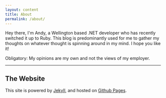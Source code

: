 ```yaml
---
layout: content
title: About
permalink: /about/
---
```


Hey there, I'm Andy, a Wellington based .NET developer who has recently switched it up to Ruby.
This blog is predominantly used for me to gather my thoughts on whatever thought is spinning around in my mind.
I hope you like it!

Obligatory: My opinions are my own and not the views of my employer.

----

## The Website
This site is powered by [Jekyll](https://jekyllrb.com), and hosted on [Github Pages](https://pages.github.com).
